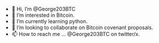 - 👋 Hi, I’m @George203BTC
- 👀 I’m interested in Bitcoin.
- 🌱 I’m currently learning python.
- 💞️ I’m looking to collaborate on Bitcoin covenant proposals.
- 📫 How to reach me ... @George203BTC on twitter/x.

<!---
George203BTC/George203BTC is a ✨ special ✨ repository because its `README.md` (this file) appears on your GitHub profile.
You can click the Preview link to take a look at your changes.
--->
